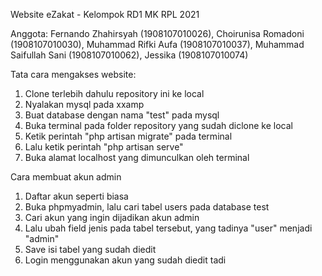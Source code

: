 Website eZakat - Kelompok RD1 MK RPL 2021

Anggota:
Fernando Zhahirsyah (1908107010026),
Choirunisa Romadoni (1908107010030),
Muhammad Rifki Aufa (1908107010037),
Muhammad Saifullah Sani (1908107010062),
Jessika (1908107010074)

Tata cara mengakses website:
1. Clone terlebih dahulu repository ini ke local
2. Nyalakan mysql pada xxamp
3. Buat database dengan nama "test" pada mysql
4. Buka terminal pada folder repository yang sudah diclone ke local
5. Ketik perintah "php artisan migrate" pada terminal
6. Lalu ketik perintah "php artisan serve"
7. Buka alamat localhost yang dimunculkan oleh terminal

Cara membuat akun admin
1. Daftar akun seperti biasa
2. Buka phpmyadmin, lalu cari tabel users pada database test
3. Cari akun yang ingin dijadikan akun admin 
4. Lalu ubah field jenis pada tabel tersebut, yang tadinya "user" menjadi "admin"
5. Save isi tabel yang sudah diedit
6. Login menggunakan akun yang sudah diedit tadi
